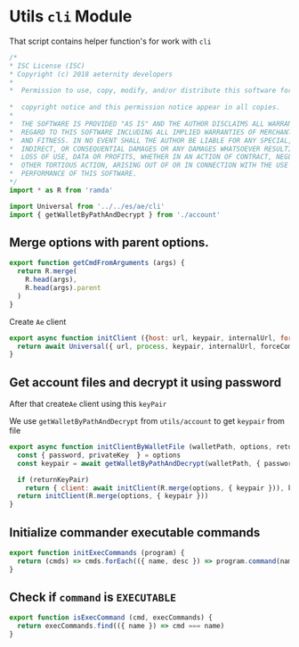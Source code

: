 



# Utils `cli` Module
That script contains helper function's for work with `cli`


  

```js
/*
* ISC License (ISC)
* Copyright (c) 2018 aeternity developers
*
*  Permission to use, copy, modify, and/or distribute this software for any
                                                                        *  purpose with or without fee is hereby granted, provided that the above
*  copyright notice and this permission notice appear in all copies.
*
*  THE SOFTWARE IS PROVIDED "AS IS" AND THE AUTHOR DISCLAIMS ALL WARRANTIES WITH
*  REGARD TO THIS SOFTWARE INCLUDING ALL IMPLIED WARRANTIES OF MERCHANTABILITY
*  AND FITNESS. IN NO EVENT SHALL THE AUTHOR BE LIABLE FOR ANY SPECIAL, DIRECT,
*  INDIRECT, OR CONSEQUENTIAL DAMAGES OR ANY DAMAGES WHATSOEVER RESULTING FROM
*  LOSS OF USE, DATA OR PROFITS, WHETHER IN AN ACTION OF CONTRACT, NEGLIGENCE OR
*  OTHER TORTIOUS ACTION, ARISING OUT OF OR IN CONNECTION WITH THE USE OR
*  PERFORMANCE OF THIS SOFTWARE.
*/
import * as R from 'ramda'

import Universal from '../../es/ae/cli'
import { getWalletByPathAndDecrypt } from './account'


```







## Merge options with parent options.


  

```js
export function getCmdFromArguments (args) {
  return R.merge(
    R.head(args),
    R.head(args).parent
  )
}


```







Create `Ae` client


  

```js
export async function initClient ({host: url, keypair, internalUrl, force: forceCompatibility, nativeMode = true}) {
  return await Universal({ url, process, keypair, internalUrl, forceCompatibility, nativeMode })
}


```







## Get account files and decrypt it using password
After that create`Ae` client using this `keyPair`

We use `getWalletByPathAndDecrypt` from `utils/account` to get `keypair` from file


  

```js
export async function initClientByWalletFile (walletPath, options, returnKeyPair = false) {
  const { password, privateKey  } = options
  const keypair = await getWalletByPathAndDecrypt(walletPath, { password, privateKey })

  if (returnKeyPair)
    return { client: await initClient(R.merge(options, { keypair })), keypair }
  return initClient(R.merge(options, { keypair }))
}


```







## Initialize commander executable commands


  

```js
export function initExecCommands (program) {
  return (cmds) => cmds.forEach(({ name, desc }) => program.command(name, desc))
}


```







## Check if `command` is `EXECUTABLE`


  

```js
export function isExecCommand (cmd, execCommands) {
  return execCommands.find(({ name }) => cmd === name)
}


```




